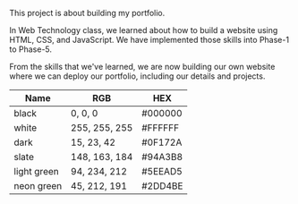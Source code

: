 This project is about building my portfolio.

In Web Technology class, we learned about how to build a website using HTML, CSS, and JavaScript.
We have implemented those skills into Phase-1 to Phase-5.

From the skills that we've learned, we are now building our own website where we can deploy our portfolio, including our details and projects.

| Name     | RGB            | HEX      |
|----------|----------------|----------|
| black    | 0, 0, 0        | #000000 |
| white    | 255, 255, 255  | #FFFFFF |
| dark   | 15, 23, 42  | #0F172A |
| slate   | 148, 163, 184  | #94A3B8 |
| light green   | 94, 234, 212  | #5EEAD5 |
| neon green   | 45, 212, 191  | #2DD4BE |